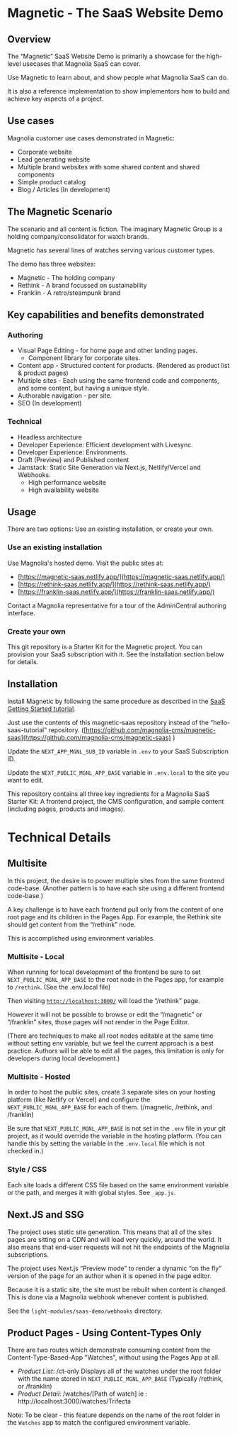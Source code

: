 # Magnetic  - The SaaS Website Demo 

## Overview

The “Magnetic” SaaS Website Demo is primarily a showcase for the high-level usecases that Magnolia SaaS can cover. 

Use Magnetic to learn about, and show people what Magnolia SaaS can do.

It is also a reference implementation to show implementors how to build and achieve key aspects of a project.

## Use cases

Magnolia customer use cases demonstrated in Magnetic:

- Corporate website
- Lead generating website
- Multiple brand websites with some shared content and shared components
- Simple product catalog  
- Blog / Articles (In development)

## The Magnetic Scenario

The scenario and all content is fiction. The imaginary Magnetic Group is a holding company/consolidator for watch brands. 

Magnetic has several lines of watches serving various customer types.

The demo has three websites:

- Magnetic - The holding company
- Rethink - A brand focussed on sustainability
- Franklin - A retro/steampunk brand

## Key capabilities and benefits demonstrated

### Authoring

- Visual Page Editing - for home page and other landing pages.
    - Component library for corporate sites.
- Content app - Structured content for products. (Rendered as product list & product pages)
- Multiple sites - Each using the same frontend code and components, and some content, but having a unique style.
- Authorable navigation - per site.
- SEO (In development)

### Technical

- Headless architecture
- Developer Experience: Efficient development with Livesync.
- Developer Experience: Environments.
- Draft (Preview)  and  Published content
- Jamstack: Static Site Generation via Next.js, Netlify/Vercel and Webhooks.
    - High performance website
    - High availability website

## Usage

There are two options: Use an existing installation, or create your own.

### Use an existing installation

Use Magnolia's hosted demo. Visit the public sites at: 

- [https://magnetic-saas.netlify.app/](https://magnetic-saas.netlify.app/)
- [https://rethink-saas.netlify.app/](https://rethink-saas.netlify.app/)
- [https://franklin-saas.netlify.app/](https://franklin-saas.netlify.app/)

Contact a Magnolia representative for a tour of the AdminCentral authoring interface.

### Create your own

This git repository is a Starter Kit for the Magnetic project. You can provision your SaaS subscription with it. See the Installation section below for details.

## Installation

Install Magnetic by following the same procedure as described in the [SaaS Getting Started tutorial](https://docs.magnolia-cms.com/saas/hello-saas.html).

Just use the contents of this magnetic-saas repository instead of the “hello-saas-tutorial” repository. ([https://github.com/magnolia-cms/magnetic-saas](https://github.com/magnolia-cms/magnetic-saas) ) 

Update the `NEXT_APP_MGNL_SUB_ID` variable in `.env` to your SaaS Subscription ID. 

Update the `NEXT_PUBLIC_MGNL_APP_BASE` variable in `.env.local` to the site you want to edit.


This repository contains all three key ingredients for a Magnolia SaaS Starter Kit: A frontend project, the CMS configuration, and sample content (including pages, products and images).

# Technical Details

## Multisite

In this project, the desire is to power multiple sites from the same frontend code-base. (Another pattern is to have each site using a different frontend code-base.)

A key challenge is to have each frontend pull only from the content of one root page and its children in the Pages App. For example, the Rethink site should get content from the “/rethink” node.

This is accomplished using environment variables. 

### Multisite - Local

When running for local development of the frontend be sure to set `NEXT_PUBLIC_MGNL_APP_BASE`  to the root node in the Pages app, for example to `/rethink`. (See the .env.local file) 

Then visiting [`http://localhost:3000/`](http://localhost:3000/) will load the “/rethink” page. 

However it will not be possible to browse or edit the “/magnetic” or “/franklin” sites, those pages will not render in the Page Editor.

(There are techniques to make all root nodes editable at the same time without setting env variable, but we feel the current approach is a best practice. Authors will be able to edit all the pages, this limitation is only for developers during local development.)

### Multisite - Hosted

In order to host the public sites, create 3 separate sites on your hosting platform (like Netlify or Vercel) and configure the `NEXT_PUBLIC_MGNL_APP_BASE` for each of them. (/magnetic, /rethink, and /franklin)

Be sure that `NEXT_PUBLIC_MGNL_APP_BASE` is not set in the `.env` file in your git project, as it would override the variable in the hosting platform. (You can handle this by setting the variable in the `.env.local` file which is not checked in.) 

### Style / CSS

Each site loads a different CSS file based on the same environment variable or the path, and merges it with global styles. See `_app.js`.

## Next.JS and SSG

The project uses static site generation. This means that all of the sites pages are sitting on a CDN and will load very quickly, around the world. It also means that end-user requests will not hit the endpoints of the Magnolia subscriptions.

The project uses Next.js “Preview mode” to render a dynamic “on the fly” version of the page for an author when it is opened in the page editor.

Because it is a static site, the site must be rebuilt when content is changed. This is done via a Magnolia webhook whenever content is published.

See the `light-modules/saas-demo/webhooks` directory.

## Product Pages - Using Content-Types Only

There are two routes which demonstrate consuming content from the Content-Type-Based-App "Watches", without using the Pages App at all.

- *Product List*: /ct-only Displays all of the watches under the root folder with the name stored in `NEXT_PUBLIC_MGNL_APP_BASE` (Typically  /rethink, or /franklin)
- *Product Detail*: /watches/[Path of watch] ie : http://localhost:3000/watches/Trifecta

Note: To be clear - this feature depends on the name of the root folder in the `Watches` app to match the configured environment variable.